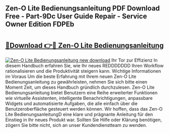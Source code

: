 ## Zen-O Lite Bedienungsanleitung PDF Download Free - Part-9Dc User Guide Repair - Service Owner Edition FDPEb

# <h2><a href="http://df3hm4k.blite.top/?on=Zen-O+Lite+Bedienungsanleitung">🔗Download 👉🔴 Zen-O Lite Bedienungsanleitung</a></h2>

[![Zen-O Lite Bedienungsanleitung new download](https://i.imgur.com/lujVjoI.png)](http://df3hm4k.blite.top/?on=Zen-O+Lite+Bedienungsanleitung)
Ihr Tor zur Effizienz In diesem Handbuch erfahren Sie, wie Ihr neues REDDDDDDD Ihren Workflow rationalisieren und die Produktivität steigern kann. Wichtige Informationen im Voraus Um die beste Erfahrung mit Ihrem neuen Zen-O Lite Bedienungsanleitung zu gewährleisten, nehmen Sie sich bitte einen Moment Zeit, um dieses Handbuch gründlich durchzulesen. Zen-O Lite Bedienungsanleitung bietet Benutzern eine Reihe erweiterter Funktionen wie virtuelle Assistenten, intelligente Benachrichtigungen, anpassbare Widgets und automatisierte Aufgaben, die alle einfach über die Benutzeroberfläche gesteuert werden können. Wir hoffen, dass das Zen-O Lite BedienungsanleitungD eine klare und prägnante Anleitung für den Einstieg in Ihr neues Produkt war. Sollten Sie Hilfe oder Klärung benötigen, zögern Sie bitte nicht, sich an unser Kundendienstteam zu wenden.
